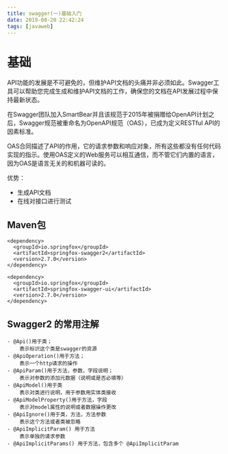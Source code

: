 ```yaml
---
title: swagger(一)基础入门
date: 2019-08-20 22:42:24
tags: [javaweb]
---
```

# 基础
API功能的发展是不可避免的，但维护API文档的头痛并非必须如此。Swagger工具可以帮助您完成生成和维护API文档的工作，确保您的文档在API发展过程中保持最新状态。


在Swagger团队加入SmartBear并且该规范于2015年被捐赠给OpenAPI计划之后，Swagger规范被重命名为OpenAPI规范（OAS），已成为定义RESTful API的因素标准。

OAS合同描述了API的作用，它的请求参数和响应对象，所有这些都没有任何代码实现的指示。使用OAS定义的Web服务可以相互通信，而不管它们内置的语言，因为OAS是语言无关的和机器可读的。

优势：
+ 生成API文档
+ 在线对接口进行测试

## Maven包
```
<dependency>
  <groupId>io.springfox</groupId>
  <artifactId>springfox-swagger2</artifactId>
  <version>2.7.0</version>
</dependency>

<dependency>
  <groupId>io.springfox</groupId>
  <artifactId>springfox-swagger-ui</artifactId>
  <version>2.7.0</version>
</dependency>
```

## Swagger2 的常用注解

```
- @Api()用于类； 
    表示标识这个类是swagger的资源 
- @ApiOperation()用于方法； 
    表示一个http请求的操作 
- @ApiParam()用于方法，参数，字段说明； 
    表示对参数的添加元数据（说明或是否必填等） 
- @ApiModel()用于类 
    表示对类进行说明，用于参数用实体类接收 
- @ApiModelProperty()用于方法，字段 
    表示对model属性的说明或者数据操作更改 
- @ApiIgnore()用于类，方法，方法参数 
    表示这个方法或者类被忽略 
- @ApiImplicitParam() 用于方法 
    表示单独的请求参数 
- @ApiImplicitParams() 用于方法，包含多个 @ApiImplicitParam
```
